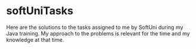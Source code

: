 # softUniTasks
Here are the solutions to the tasks assigned to me by SoftUni during my Java training. My approach to the problems is relevant for the time and my knowledge at that time.

